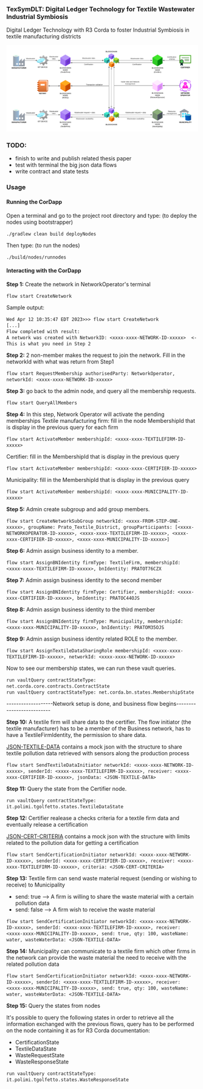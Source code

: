### TexSymDLT: Digital Ledger Technology for Textile Wastewater Industrial Symbiosis
Digital Ledger Technology with R3 Corda to foster Industrial Symbiosis in textile manufacturing districts

![Screenshot](TexSymDLT.png)

### TODO:
- finish to write and publish related thesis paper
- test with terminal the big json data flows
- write contract and state tests

### Usage

#### Running the CorDapp

Open a terminal and go to the project root directory and type: (to deploy the nodes using bootstrapper)
```
./gradlew clean build deployNodes
```
Then type: (to run the nodes)
```
./build/nodes/runnodes
```
#### Interacting with the CorDapp

**Step 1:** Create the network in NetworkOperator's terminal
```
flow start CreateNetwork
```
Sample output:
```
Wed Apr 12 10:35:47 EDT 2023>>> flow start CreateNetwork
[...]
Flow completed with result: 
A network was created with NetworkID: <xxxx-xxxx-NETWORK-ID-xxxxx>  <- This is what you need in Step 2
```
**Step 2:** 2 non-member makes the request to join the network. Fill in the networkId with what was return from Step1
```
flow start RequestMembership authorisedParty: NetworkOperator, networkId: <xxxx-xxxx-NETWORK-ID-xxxxx>
```
**Step 3:** go back to the admin node, and query all the membership requests.
```
flow start QueryAllMembers
```
**Step 4:** In this step, Network Operator will activate the pending memberships
Textile manufacturing firm: fill in the node MembershipId that is display in the previous query for each firm
```
flow start ActivateMember membershipId: <xxxx-xxxx-TEXTILEFIRM-ID-xxxxx>
```
Certifier: fill in the MembershipId that is display in the previous query
```
flow start ActivateMember membershipId: <xxxx-xxxx-CERTIFIER-ID-xxxxx>
```
Municipality: fill in the MembershipId that is display in the previous query
```
flow start ActivateMember membershipId: <xxxx-xxxx-MUNICIPALITY-ID-xxxxx>
```

**Step 5:** Admin create subgroup and add group members.
```
flow start CreateNetworkSubGroup networkId: <xxxx-FROM-STEP-ONE-xxxxx>, groupName: Prato_Textile_District, groupParticipants: [<xxxx-NETWORKOPERATOR-ID-xxxxx>, <xxxx-xxxx-TEXTILEFIRM-ID-xxxxx>, <xxxx-xxxx-CERTIFIER-ID-xxxxx>, <xxxx-xxxx-MUNICIPALITY-ID-xxxxx>]
```
**Step 6:** Admin assign business identity to a member.
```
flow start AssignBNIdentity firmType: TextileFirm, membershipId: <xxxx-xxxx-TEXTILEFIRM-ID-xxxxx>, bnIdentity: PRATOT76CZX
```
**Step 7:** Admin assign business identity to the second member
```
flow start AssignBNIdentity firmType: Certifier, membershipId: <xxxx-xxxx-CERTIFIER-ID-xxxxx>, bnIdentity: PRATOC44OJS
```
**Step 8:** Admin assign business identity to the third member
```
flow start AssignBNIdentity firmType: Municipality, membershipId: <xxxx-xxxx-MUNICIPALITY-ID-xxxxx>, bnIdentity: PRATOM35OJS
```
**Step 9:** Admin assign business identity related ROLE to the member.
```
flow start AssignTextileDataSharingRole membershipId: <xxxx-xxxx-TEXTILEFIRM-ID-xxxxx>, networkId: <xxxx-xxxx-NETWORK-ID-xxxxx>
```
Now to see our membership states, we can run these vault queries.
```
run vaultQuery contractStateType: net.corda.core.contracts.ContractState
run vaultQuery contractStateType: net.corda.bn.states.MembershipState
```
-------------------Network setup is done, and business flow begins--------------------------

**Step 10:** A textile firm will share data to the certifier. The flow initiator (the textile manufacturer) has to be a member of the Business network, has to have a TextileFirmIdentity, the permission to share data.

[JSON-TEXTILE-DATA](https://github.com/tgolfetto/textile-sym-dlt/blob/main/workflows/src/test/java/it/polimi/tgolfetto/TEXTILE_DATA_MOCK.json) contains a mock json with the structure to share textile pollution data retrieved with sensors along the production process
```
flow start SendTextileDataInitiator networkId: <xxxx-xxxx-NETWORK-ID-xxxxx>, senderId: <xxxx-xxxx-TEXTILEFIRM-ID-xxxxx>, receiver: <xxxx-xxxx-CERTIFIER-ID-xxxxx>, jsonData: <JSON-TEXTILE-DATA>
```
**Step 11:** Query the state from the Certifier node.
```
run vaultQuery contractStateType: it.polimi.tgolfetto.states.TextileDataState
```
**Step 12:** Certifier realease a checks criteria for a textile firm data and eventually release a certification

[JSON-CERT-CRITERIA](https://github.com/tgolfetto/textile-sym-dlt/blob/main/workflows/src/test/java/it/polimi/tgolfetto/CERTIFICATION_CRITERIA_MOCK.json) contains a mock json with the structure with limits related to the pollution data for getting a certification
```
flow start SendCertificationInitiator networkId: <xxxx-xxxx-NETWORK-ID-xxxxx>, senderId: <xxxx-xxxx-CERTIFIER-ID-xxxxx>, receiver: <xxxx-xxxx-TEXTILEFIRM-ID-xxxxx>, criteria: <JSON-CERT-CRITERIA>
```

**Step 13:** Textile firm can send waste material request (sending or wishing to receive) to Municipality

- send: true --> A firm is willing to share the waste material with a certain pollution data
- send: false --> A firm wish to receive the waste material 

```
flow start SendCertificationInitiator networkId: <xxxx-xxxx-NETWORK-ID-xxxxx>, senderId: <xxxx-xxxx-TEXTILEFIRM-ID-xxxxx>, receiver: <xxxx-xxxx-MUNICIPALITY-ID-xxxxx>, send: true, qty: 100, wasteName: water, wasteWaterData: <JSON-TEXTILE-DATA>
```

**Step 14:** Municipality can communicate to a textile firm which other firms in the network can provide the waste material the need to receive with the related pollution data

```
flow start SendCertificationInitiator networkId: <xxxx-xxxx-NETWORK-ID-xxxxx>, senderId: <xxxx-xxxx-TEXTILEFIRM-ID-xxxxx>, receiver: <xxxx-xxxx-MUNICIPALITY-ID-xxxxx>, send: true, qty: 100, wasteName: water, wasteWaterData: <JSON-TEXTILE-DATA>
```
**Step 15:** Query the states from nodes

It's possible to query the following states in order to retrieve all the information exchanged with the previous flows, query has to be performed on the node containing it as for R3 Corda documentation:
- CertificationState
- TextileDataState
- WasteRequestState
- WasteResponseState
```
run vaultQuery contractStateType: it.polimi.tgolfetto.states.WasteResponseState
```
